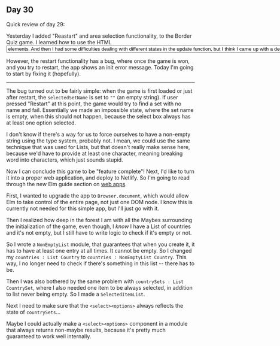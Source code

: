 ## Day 30

Quick review of day 29:

Yesterday I added "Reastart" and area selection functionality, to the Border Quiz game. I learned how to use the HTML <select><option> elements. And then I had some difficulties dealing with different states in the `update` function, but I think I came up with a decent solution for now.

However, the restart functionality has a bug, where once the game is won, and you try to restart, the app shows an init error message. Today I'm going to start by fixing it (hopefully).

---

The bug turned out to be fairly simple: when the game is first loaded or just after restart, the `selectedSetName` is set to `""` (an empty string). If user pressed "Restart" at this point, the game would try to find a set with no name and fail. Essentially we made an impossible state, where the set name is empty, when this should not happen, because the select box always has at least one option selected.

I don't know if there's a way for us to force ourselves to have a non-empty string using the type system, probably not. I mean, we could use the same technique that was used for Lists, but that doesn't really make sense here, because we'd have to provide at least one character, meaning breaking word into characters, which just sounds stupid.

Now I can conclude this game to be "feature complete"! Next, I'd like to turn it into a proper web application, and deploy to Netlify. So I'm going to read through the new Elm guide section on [web apps](https://guide.elm-lang.org/webapps/).

First, I wanted to upgrade the app to `Browser.document`, which would allow Elm to take control of the entire page, not just one DOM node. I know this is currently not needed for this simple app, but I'll just go with it.

Then I realized how deep in the forest I am with all the Maybes surrounding the initialization of the game, even though, I *know* I have a List of countries and it's not empty, but I still have to write logic to check if it's empty or not.

So I wrote a `NonEmptyList` module, that guarantees that when you create it, it has to have at least one entry at all times. It cannot be empty. So I changed my `countries : List Country` to `countries : NonEmptyList Country`. This way, I no longer need to check if there's something in this list -- there has to be.

Then I was also bothered by the same problem with `countrySets : List CountrySet`, where I also needed one item to be always selected, in addition to list never being empty. So I made a `SelectedItemList`.

Next I need to make sure that the `<select><options>` always reflects the state of `countrySets`...

Maybe I could actually make a `<select><options>` component in a module that always returns non-maybe results, because it's pretty much guaranteed to work well internally.
